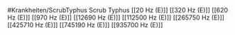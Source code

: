 #Krankheiten/ScrubTyphus
Scrub Typhus
[[20 Hz (E)]]
[[320 Hz (E)]]
[[620 Hz (E)]]
[[970 Hz (E)]]
[[12690 Hz (E)]]
[[112500 Hz (E)]]
[[265750 Hz (E)]]
[[425710 Hz (E)]]
[[745190 Hz (E)]]
[[935700 Hz (E)]]